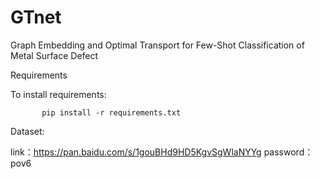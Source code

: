 # GTnet
Graph Embedding and Optimal Transport for Few-Shot Classification of Metal Surface Defect

Requirements

To install requirements:

           pip install -r requirements.txt

Dataset:

link：https://pan.baidu.com/s/1gouBHd9HD5KgvSgWlaNYYg password：pov6 
